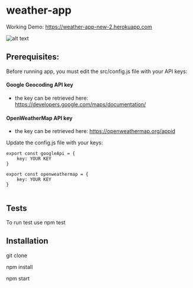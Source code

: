 # weather-app

Working Demo: https://weather-app-new-2.herokuapp.com

![alt text](https://imgur.com/kHwKmzf "Weather app")


## Prerequisites:

Before running app, you must edit the src/config.js file with your API keys:

#### Google Geocoding API key
- the key can be retrieved here: https://developers.google.com/maps/documentation/

#### OpenWeatherMap API key
- the key can be retrieved here: https://openweathermap.org/appid

Update the config.js file with your keys:

```
export const googleApi = {
	key: YOUR KEY
}

export const openweathermap = {
	key: YOUR KEY
}


```


## Tests
To run test use npm test

## Installation
git clone

npm install

npm start

